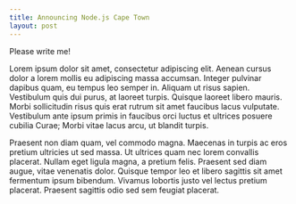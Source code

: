 ```yaml
---
title: Announcing Node.js Cape Town
layout: post
---
```

Please write me!

Lorem ipsum dolor sit amet, consectetur adipiscing elit. Aenean cursus dolor a lorem mollis eu adipiscing massa accumsan. Integer pulvinar dapibus quam, eu tempus leo semper in. Aliquam ut risus sapien. Vestibulum quis dui purus, at laoreet turpis. Quisque laoreet libero mauris. Morbi sollicitudin risus quis erat rutrum sit amet faucibus lacus vulputate. Vestibulum ante ipsum primis in faucibus orci luctus et ultrices posuere cubilia Curae; Morbi vitae lacus arcu, ut blandit turpis.

Praesent non diam quam, vel commodo magna. Maecenas in turpis ac eros pretium ultricies ut sed massa. Ut ultrices quam nec lorem convallis placerat. Nullam eget ligula magna, a pretium felis. Praesent sed diam augue, vitae venenatis dolor. Quisque tempor leo et libero sagittis sit amet fermentum ipsum bibendum. Vivamus lobortis justo vel lectus pretium placerat. Praesent sagittis odio sed sem feugiat placerat.


